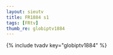 ```yaml
--- 
layout: sieutv
title: FR1884 s1
tags: [FRtv]
thumb_re: globiptv1884
---
```

{% include tvadv key="globiptv1884" %} 
